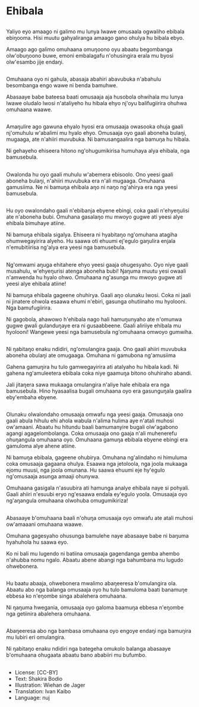 # Ehibala

##
Yaliyo eyo amaago ni galimo mu lunya lwawe omusaala ogwaliho ebibala ebiŋooma. Hisi muutu gahyaliranga amaago gano ohulya hu bibala ebyo.

Amaago ago galimo omuhaana omuŋoono oyu abaatu begombanga olw'obuŋoono buwe, emoni embalagafu n'ohusingira erala mu byosi olw'esambo jije endaŋi.

##
Omuhaana oyo ni gahula, abasaja abahiri abavubuka n'abahulu besombanga engo wawe ni benda bamuhwe.

Abasaaye babe bateesa baati omusaaja aja husobola ohwihala mu lunya lwawe oludalo lwosi n'ataliyeho hu hibala ehyo nj'oyu balifugiirira ohuhwa omuhaana waawe.

##
Amaŋulire ago gawuna ehyalo hyosi era omusaaja owasooka ohuja gaali nj'omuhulu w'abalimi mu hyalo ehyo. Omusaaja oyo gaali aboneha bulaŋi, mugaaga, ate n'ahiiri muvubuka. Ni bamusangaalira nga bamuŋa hu hibala.

Ni gehayeho ehiseera hitono ng'ohugumikirisa humuhaya alya ehibala, nga bamusebula.

##
Owalonda hu oyo gaali muhulu w'abemera ebisoolo. Ono yeesi gaali aboneha bulaŋi, n'ahiiri muvubuka era n'ali mugaaga. Omuhaana gamusiima. Ne ni bamuŋa ehibala aŋo ni naŋo ng'ahirya era nga yeesi bamusebula.

##
Hu oyo owalondaho gaali n'ebibanja ebyene ebingi, coka gaali n'ehyeŋulisi ate n'aboneha bubi. Omuhana gasalaŋo mu mwoyo gugwe ati yeesi alye ehibala bimuhaye atiine.

Ni bamuŋa ehibala sigalya. Ehiseera ni hyabitaŋo ng'omuhana atagiha ohumwegayirira alyeho. Hu saawa oti ehuumi ej'egulo gaŋulira enjala n'emubitiirisa ng'alya era yeesi nga bamusebula.

##
Ng'omwami aŋuga ehitahere ehyo yeesi gaaja ohugesyaho. Oyo niye gaali musahulu, w'ehyeŋurisi atenga aboneha bubi! Ŋaŋuma muutu yesi owaali n'amwenda hu hyalo ohwo. Omuhaana ng'asunga mu mwoyo gugwe ati yeesi alye ehibala atiine!

Ni bamuŋa ehibala gageene ohuhirya. Gaali aŋo olunaku lwosi. Coka ni jaali ni jinatere ohwola esaawa ehumi n'ebiri, gasunga ohutiinaho mu hyolooni. Nga bamufugiirira.

Ni gagobola, ahawowo h'ehibala nago hali hamuŋunyaho ate n'omunwa gugwe gwali gulanduŋaye era ni gusaabbeene. Gaali aliriiye ehibala mu hyolooni! Wangewe yeesi nga bamusebula ng'omuhaana omwoyo gumwiha.

##
Ni ŋabitaŋo enaku ndidiri, ng'omulangira gaaja. Ono gaali ahiiri muvubuka aboneha obulaŋi ate omugaaga. Omuhana ni gamubona ng'amusiima

Gahena gamuŋira hu tulo gamwegayirira ati atalyaho hu hibala kadi. Ni gahena ng'amuleetera ebibala coka niye gaamuŋa bitono ohuhiraho abandi.

Jali jitaŋera sawa mukaaga omulangira n'aliye hale ehibala era nga bamusebula. Hino hyasaalisa bugali omuhaana oyo era gasunguŋala gaalira eby'embaha ebyene.

##
Olunaku olwalondaho omusaaja omwafu nga yeesi gaaja. Omusaaja ono gaali abula hihulu ehi ahola wabula n'alima hulima aye n'atali muhosi ow'amaani. Abaatu hu hitundu baali bamumanyire bugali olw'agabono agangi agagelombolanga. Coka omusaaja ono gaaja n'ali muhenerefu ohuŋangula omuhaana oyo. Omuhaana gamuŋa ebibala ebyene ebingi era gamuloma alye ahene atiine.

Ni bamuŋa ebibala, gageene ohubirya. Omuhana ng'alindaho ni himuluma coka omusaaja gagaana ohulya. Esaawa nga jetoloola, nga joola mukaaga ejomu muusi, nga joola omunana. Hu saawa ehuumi eje hy'egulo ng'omusaaja asunga amaaji ohunywa.

Omuhaana gasigala n'asuubira ati hamunga analye ehibala naye si pohyali. Gaali ahiiri n'esuubi eryo ng'esaawa endala ey'egulo yoola. Omusaaja oyo ng'aŋangula omuhaana olwohuba omugumikiriza!

##
Abasaaye b'omuhaana baali n'ohuŋa omusaaja oyo omwafu ate atali muhosi ow'amaaani omuhaana waawe.

Omuhana gagesyaho ohusunga bamulehe naye abasaaye babe ni baŋuma hyahuhola hu saawa eyo.

Ko ni bali mu lugendo ni batiina omusaaja gagendanga gemba ahembo n'ahubba nomu ngalo. Abaatu abene abangi nga bahumbana mu lugudo ohwebonera.

##
Hu baatu abaaja, ohwebonera mwalimo abaŋeeresa b'omulangira ola. Abaatu abo nga balanga omusaaja oyo hu tulo bamuloma baati banamuŋe ebbesa ko n'eŋombe singa abalehera omuhaana.

Ni ŋaŋuma hwegania, omusaaja oyo galoma baamuŋa ebbesa n'eŋombe nga getiinira abalehera omuhaana.

##
Abaŋeeresa abo nga bambasa omuhaana oyo engoye endaŋi nga bamuŋira mu lubiri eri omulangira.

Ni ŋabitaŋo enaku ndidiri nga bategeha omukolo balanga abasaaye b'omuhaana ohugaata abaatu bano ababiiri mu bufumbo.

##
* License: [CC-BY]
* Text: Shakira Bodio
* Illustration: Wiehan de Jager
* Translation: Ivan Kaibo
* Language: nuj
